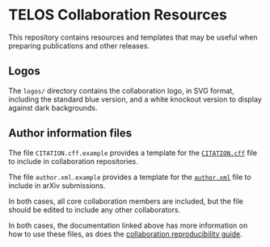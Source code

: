 # TELOS Collaboration Resources

This repository contains resources and templates
that may be useful when preparing publications and other releases.

## Logos

The `logos/` directory contains the collaboration logo,
in SVG format,
including the standard blue version,
and a white knockout version to display against dark backgrounds.

## Author information files

The file `CITATION.cff.example` provides a template for the [`CITATION.cff`][cff] file
to include in collaboration repositories.

The file `author.xml.example` provides a template for the [`author.xml`][author-xml] file
to include in arXiv submissions.

In both cases,
all core collaboration members are included,
but the file should be edited to include any other collaborators.

In both cases,
the documentation linked above has more information on how to use these files,
as does the [collaboration reproducibility guide][repro-guide].

[author-xml]: https://github.com/inspirehep/author.xml
[cff]: https://citation-file-format.github.io
[repro-guide]: https://github.com/telos-collaboration/strategy

